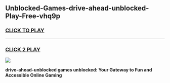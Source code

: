 
## Unblocked-Games-drive-ahead-unblocked-Play-Free-vhq9p
<h3>
<a href="https://premium76.site?title=drive-ahead-unblocked&ref=18A1">CLICK TO PLAY</a></h3>
<hr>

<h3>
<a href="https://premium76.site?title=drive-ahead-unblocked&ref=18A1">CLICK 2 PLAY</a>
  
</h3>

<a href="https://premium76.site?title=drive-ahead-unblocked&ref=18A1"><img src="https://clearcache.store/games.png"></a>


**drive-ahead-unblocked games unblocked: Your Gateway to Fun and Accessible Online Gaming**
